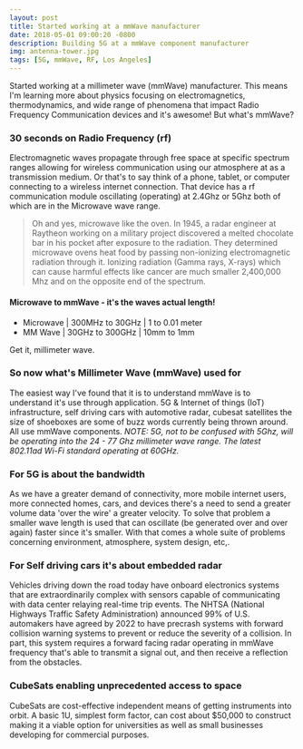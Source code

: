 ```yaml
---
layout: post
title: Started working at a mmWave manufacturer
date: 2018-05-01 09:00:20 -0800
description: Building 5G at a mmWave component manufacturer
img: antenna-tower.jpg
tags: [5G, mmWave, RF, Los Angeles]
---
```

<!-- <img src='{{site.baseurl}}/assets/img/file.jpg' alt='file desc'> -->
Started working at a millimeter wave (mmWave) manufacturer. This means I'm learning more about physics focusing on electromagnetics, thermodynamics, and wide range of phenomena that impact Radio Frequency Communication devices and it's awesome! But what's mmWave?

### 30 seconds on Radio Frequency (rf)
Electromagnetic waves propagate through free space at specific spectrum ranges allowing for wireless communication using our atmosphere at as a transmission medium. Or that's to say think of a phone, tablet, or computer connecting to a wireless internet connection. That device has a rf communication module oscillating (operating) at 2.4Ghz or 5Ghz both of which are in the Microwave wave range.

> Oh and yes, microwave like the oven. In 1945, a radar engineer at Raytheon working on a military project discovered a melted chocolate bar in his pocket after exposure to the radiation. They determined microwave ovens heat food by passing non-ionizing electromagnetic radiation through it. Ionizing radiation (Gamma rays, X-rays) which can cause harmful effects like cancer are much smaller 2,400,000 Mhz and on the opposite end of the spectrum.

#### Microwave to mmWave - it's the waves actual length!

- Microwave | 300MHz to 30GHz | 1 to 0.01 meter
- MM Wave | 30GHz to 300GHz | 10mm to 1mm

Get it, millimeter wave.

### So now what's Millimeter Wave (mmWave) used for
The easiest way I've found that it is to understand mmWave is to understand it's use through application.
5G & Internet of things (IoT) infrastructure, self driving cars with automotive radar, cubesat satellites the size of shoeboxes are some of buzz words currently being thrown around. All use mmWave components. *NOTE: 5G, not to be confused with 5Ghz, will be operating into the 24 - 77 Ghz millimeter wave range. The latest 802.11ad Wi-Fi standard operating at 60GHz.*

### For 5G is about the bandwidth
As we have a greater demand of connectivity, more mobile internet users, more connected homes, cars, and devices there's a need to send a greater volume data 'over the wire' a greater velocity. To solve that problem a smaller wave length is used that can oscillate (be generated over and over again) faster since it's smaller. With that comes a whole suite of problems concerning environment, atmosphere, system design, etc,.

### For Self driving cars it's about embedded radar
Vehicles driving down the road today have onboard electronics systems that are extraordinarily complex with sensors capable of communicating with data center relaying real-time trip events. The NHTSA (National Highways Traffic Safety Administration) announced 99% of U.S. automakers have agreed by 2022 to have precrash systems with forward collision warning systems to prevent or reduce the severity of a collision. In part, this system requires a forward facing radar operating in mmWave frequency that's able to transmit a signal out, and then receive a reflection from the obstacles.

### CubeSats enabling unprecedented access to space
CubeSats are cost-effective independent means of getting instruments into orbit. A basic 1U, simplest form factor, can cost about $50,000 to construct making it a viable option for universities as well as small businesses developing for commercial purposes.